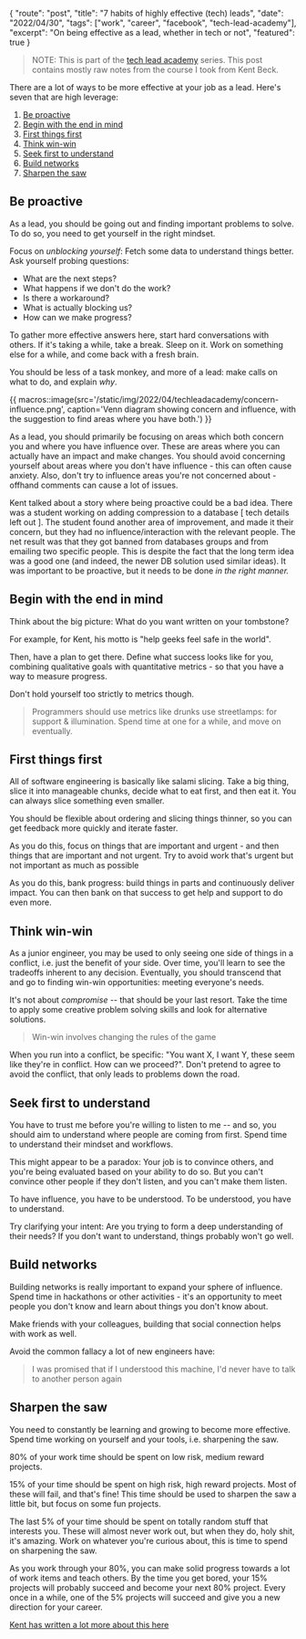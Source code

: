 {
    "route": "post",
    "title": "7 habits of highly effective (tech) leads",
    "date": "2022/04/30",
    "tags": ["work", "career", "facebook", "tech-lead-academy"],
    "excerpt": "On being effective as a lead, whether in tech or not",
    "featured": true
}

> NOTE: This is part of the [tech lead academy](/blog/2022/04/tech-lead-academy/) series. This post contains mostly raw notes from the course I took from Kent Beck.

There are a lot of ways to be more effective at your job as a lead. Here's seven that are high leverage:

1. [Be proactive](#be-proactive)
2. [Begin with the end in mind](#end-in-mind)
3. [First things first](#first-things-first)
4. [Think win-win](#win-win)
5. [Seek first to understand](#understand)
6. [Build networks](#build-networks)
7. [Sharpen the saw](#sharpen-the-saw)

## <a name="be-proactive"></a>Be proactive

As a lead, you should be going out and finding important problems to solve. To do so, you need to get yourself in the right mindset.

Focus on *unblocking yourself*: Fetch some data to understand things better. Ask yourself probing questions: 

* What are the next steps? 
* What happens if we don't do the work?
* Is there a workaround?
* What is actually blocking us?
* How can we make progress?

To gather more effective answers here, start hard conversations with others. If it's taking a while, take a break. Sleep on it. Work on something else for a while, and come back with a fresh brain.

You should be less of a task monkey, and more of a lead: make calls on what to do, and explain *why*.

{{ macros::image(src='/static/img/2022/04/techleadacademy/concern-influence.png', caption='Venn diagram showing concern and influence, with the suggestion to find areas where you have both.') }}

As a lead, you should primarily be focusing on areas which both concern you and where you have influence over. These are areas where you can actually have an impact and make changes. You should avoid concerning yourself about areas where you don't have influence - this can often cause anxiety. Also, don't try to influence areas you're not concerned about - offhand comments can cause a lot of issues.

Kent talked about a story where being proactive could be a bad idea. There was a student working on adding compression to a database [ tech details left out ]. The student found another area of improvement, and made it their concern, but they had no influence/interaction with the relevant people. The net result was that they got banned from databases groups and from emailing two specific people. This is despite the fact that the long term idea was a good one (and indeed, the newer DB solution used similar ideas). It was important to be proactive, but it needs to be done *in the right manner.*

## <a name="end-in-mind"></a>Begin with the end in mind

Think about the big picture: What do you want written on your tombstone? 

For example, for Kent, his motto is "help geeks feel safe in the world".

Then, have a plan to get there. Define what success looks like for you, combining qualitative goals with quantitative metrics - so that you have a way to measure progress.

Don't hold yourself too strictly to metrics though. 

> Programmers should use metrics like drunks use streetlamps: for support & illumination. Spend time at one for a while, and move on eventually.

## <a name="first-things-first"></a>First things first

All of software engineering is basically like salami slicing. Take a big thing, slice it into manageable chunks, decide what to eat first, and then eat it. You can always slice something even smaller.

You should be flexible about ordering and slicing things thinner, so you can get feedback more quickly and iterate faster.

As you do this, focus on things that are important and urgent - and then things that are important and not urgent. Try to avoid work that's urgent but not important as much as possible

As you do this, bank progress: build things in parts and continuously deliver impact. You can then bank on that success to get help and support to do even more.

## <a name="win-win"></a>Think win-win

As a junior engineer, you may be used to only seeing one side of things in a conflict, i.e. just the benefit of your side. Over time, you'll learn to see the tradeoffs inherent to any decision. Eventually, you should transcend that and go to finding win-win opportunities: meeting everyone's needs.

It's not about *compromise* -- that should be your last resort. Take the time to apply some creative problem solving skills and look for alternative solutions.

> Win-win involves changing the rules of the game

When you run into a conflict, be specific: "You want X, I want Y, these seem like they're in conflict. How can we proceed?". Don't pretend to agree to avoid the conflict, that only leads to problems down the road.

## <a name="understand"></a>Seek first to understand

You have to trust me before you're willing to listen to me -- and so, you should aim to understand where people are coming from first. Spend time to understand their mindset and workflows.

This might appear to be a paradox: Your job is to convince others, and you're being evaluated based on your ability to do so. But you can't convince other people if they don't listen, and you can't make them listen.

To have influence, you have to be understood. To be understood, you have to understand.

Try clarifying your intent: Are you trying to form a deep understanding of their needs? If you don't want to understand, things probably won't go well.

## <a name="build-networks"></a>Build networks

Building networks is really important to expand your sphere of influence. Spend time in hackathons or other activities - it's an opportunity to meet people you don't know and learn about things you don't know about.

Make friends with your colleagues, building that social connection helps with work as well.

Avoid the common fallacy a lot of new engineers have:

> I was promised that if I understood this machine, I'd never have to talk to another person again

## <a name="sharpen-the-saw"></a>Sharpen the saw

You need to constantly be learning and growing to become more effective. Spend time working on yourself and your tools, i.e. sharpening the saw.

80% of your work time should be spent on low risk, medium reward projects.

15% of your time should be spent on high risk, high reward projects. Most of these will fail, and that's fine! This time should be used to sharpen the saw a little bit, but focus on some fun projects.

The last 5% of your time should be spent on totally random stuff that interests you. These will almost never work out, but when they do, holy shit, it's amazing. Work on whatever you're curious about, this is time to spend on sharpening the saw.

As you work through your 80%, you can make solid progress towards a lot of work items and teach others. By the time you get bored, your 15% projects will probably succeed and become your next 80% project. Every once in a while, one of the 5% projects will succeed and give you a new direction for your career.

[Kent has written a lot more about this here](https://www.facebook.com/notes/365426988236110/)